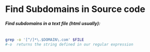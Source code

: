 # Find Subdomains in Source code

##### Find subdomains in a text file (html usually):

```bash

grep -o '[^/]*\.$DOMAIN\.com' $FILE
#-o  returns the string defined in our regular expression
```

